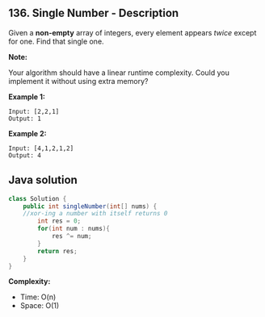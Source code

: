 ## 136. Single Number - Description

Given a **non-empty** array of integers, every element appears *twice* except for one. Find that single one.

**Note:**

Your algorithm should have a linear runtime complexity. Could you implement it without using extra memory?

**Example 1:**
```
Input: [2,2,1]
Output: 1
```

**Example 2:**
```
Input: [4,1,2,1,2]
Output: 4
```

## Java solution

```java
class Solution {
    public int singleNumber(int[] nums) {
	//xor-ing a number with itself returns 0
        int res = 0;
        for(int num : nums){
            res ^= num;
        }
        return res;
    }
}
```


**Complexity:**
* Time: O(n)
* Space: O(1)